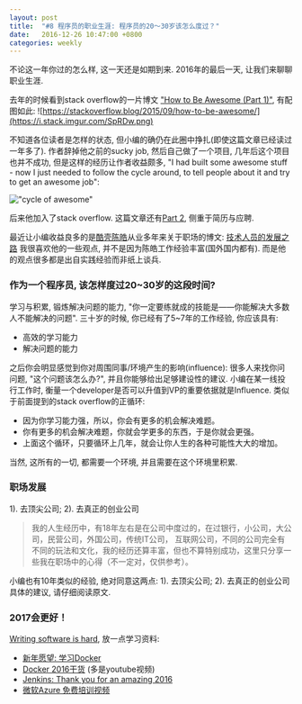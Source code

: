 ```yaml
---
layout: post
title:  "#8 程序员的职业生涯: 程序员的20～30岁该怎么度过？"
date:   2016-12-26 10:47:00 +0800
categories: weekly
---
```

不论这一年你过的怎么样, 这一天还是如期到来.  2016年的最后一天, 让我们来聊聊职业生涯. 

去年的时候看到stack overflow的一片博文 ["How to Be Awesome (Part 1)"](https://stackoverflow.blog/2015/09/how-to-be-awesome/), 有配图如此:
![https://stackoverflow.blog/2015/09/how-to-be-awesome/](https://i.stack.imgur.com/SpRDw.png)

不知道各位读者是怎样的状态, 但小编的确仍在此圈中挣扎(即使这篇文章已经读过一年多了). 作者辞掉他之前的sucky job, 然后自己做了一个项目, 几年后这个项目也并不成功,
但是这样的经历让作者收益颇多, "I had built some awesome stuff - now I just needed to follow the cycle around, to tell people about it and try to get an awesome job":

!["cycle of awesome"](https://i.stack.imgur.com/iEp0c.png)

后来他加入了stack overflow.  这篇文章还有[Part 2](https://stackoverflow.blog/2015/11/how-to-be-awesome-part-2/), 侧重于简历与应聘.

最近让小编收益良多的是[酷壳陈皓](http://coolshell.cn/haoel)从业多年来关于职场的博文: [技术人员的发展之路](http://coolshell.cn/articles/17583.html)
我很喜欢他的一些观点, 并不是因为陈皓工作经验丰富(国外国内都有). 而是他的观点很多都是出自实践经验而非纸上谈兵. 


### 作为一个程序员, 该怎样度过20~30岁的这段时间?

学习与积累, 锻炼解决问题的能力, "你一定要练就成的技能是——你能解决大多数人不能解决的问题".  三十岁的时候, 你已经有了5~7年的工作经验, 你应该具有: 
  - 高效的学习能力
  - 解决问题的能力

之后你会明显感觉到你对周围同事/环境产生的影响(influence): 很多人来找你问问题, "这个问题该怎么办?", 并且你能够给出足够建设性的建议.  小编在某一线投行工作时, 衡量一个developer是否可以升值到VP的重要依据就是Influence. 
类似于前面提到的stack overflow的正循环:
  - 因为你学习能力强，所以，你会有更多的机会解决难题。
  - 你有更多的机会解决难题，你就会学更多的东西，于是你就会更强。
  - 上面这个循环，只要循环上几年，就会让你人生的各种可能性大大的增加。
  
 当然, 这所有的一切, 都需要一个环境, 并且需要在这个环境里积累. 
 
### 职场发展
1). 去顶尖公司; 2). 去真正的创业公司

> 我的人生经历中，有18年左右是在公司中度过的，在过银行，小公司，大公司，民营公司，外国公司，传统IT公司，
互联网公司，不同的公司完全有不同的玩法和文化，我的经历还算丰富，但也不算特别成功，这里只分享一些我在职场中的心得（不一定对，仅供参考）。

小编也有10年类似的经验, 绝对同意这两点: 1). 去顶尖公司; 2). 去真正的创业公司
具体的建议, 请仔细阅读原文. 


### 2017会更好！
[Writing software is hard](https://m.signalvnoise.com/writing-software-is-hard-388d5e982ad9#.cj93ey395),  放一点学习资料:

 - [新年愿望: 学习Docker](https://blog.docker.com/2016/12/new-years-resolution-learn-docker/)
 - [Docker 2016干货](https://blog.docker.com/2016/12/top-docker-content-2016/) (多是youtube视频)
 - [Jenkins: Thank you for an amazing 2016](https://jenkins.io/blog/2016/12/31/what-a-year/)
 - [微软Azure 免费培训视频](https://azure.microsoft.com/en-us/learn/skills/?Ocid=C+E%20Social%20FY17_Social_TW_Azure_20161215_730261854)
 
